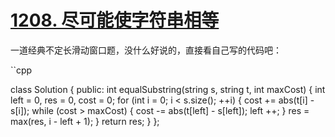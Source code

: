 # [1208. 尽可能使字符串相等](https://leetcode.cn/problems/get-equal-substrings-within-budget/description/)

一道经典不定长滑动窗口题，没什么好说的，直接看自己写的代码吧：

``cpp

class Solution {
public:
    int equalSubstring(string s, string t, int maxCost) {
        int left = 0, res = 0, cost = 0;
        for (int i = 0; i < s.size(); ++i) {
            cost += abs(t[i] - s[i]);
            while (cost > maxCost) {
                cost -= abs(t[left] - s[left]);
                left ++;
            }
            res = max(res, i - left + 1);
        }
        return res;
    }
};
```
